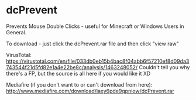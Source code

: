 # dcPrevent
Prevents Mouse Double Clicks - useful for Minecraft or Windows Users in General.

To download - just click the dcPrevent.rar file and then click "view raw"

VirusTotal:
https://virustotal.com/en/file/033db0eb15b4bac8f04abb6f57210ef8d09da3743544f21d5fd82e1a4e22be8c/analysis/1463248052/
Couldn't tell you why there's a FP, but the source is all here if you would like it XD

Mediafire (if you don't want to or can't download from here):
http://www.mediafire.com/download/iaxy6pde9qpniow/dcPrevent.rar
